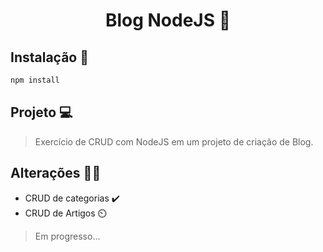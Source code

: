 <h1 align="center">Blog NodeJS 📢 </h1>

## Instalação 🔑

```sh
npm install
```
## Projeto 💻
> Exercício de CRUD com NodeJS em um projeto de criação de Blog.

## Alterações 🧑‍💼
- CRUD de categorias ✔️
- CRUD de Artigos ⏲️
> Em progresso...